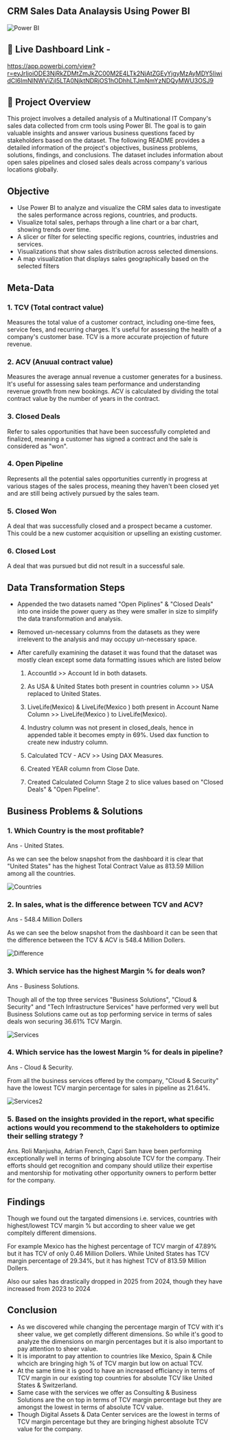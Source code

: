 ## CRM Sales Data Analaysis Using Power BI

![Power BI](https://github.com/DhananjayPimple/crm-sales-analysis/blob/main/Dashboard.png?raw=true)

## 🚀 Live Dashboard Link - 
https://app.powerbi.com/view?r=eyJrIjoiODE3NjRkZDMtZmJkZC00M2E4LTk2NjAtZGEyYjgyMzAyMDY5IiwidCI6ImNlNWViZjI5LTA0NjktNDRjOS1hODhhLTJmNmYzNDQyMWU3OSJ9

## 📖 Project Overview

This project involves a detailed analysis of a Multinational IT Company's sales data collected from crm tools using Power BI. The goal is to gain valuable insights and answer various business questions faced by stakeholders based on the dataset. The following README provides a detailed information of the project's objectives, business problems, solutions, findings, and conclusions. The dataset includes information about open sales pipelines and closed sales deals across company's various locations globally.

## Objective 

- Use Power BI to analyze and visualize the CRM sales data to investigate the sales performance across regions, countries, and products.
- Visualize total sales, perhaps through a line chart or a bar chart, showing trends over time.
- A slicer or filter for selecting specific regions, countries, industries and services.
- Visualizations that show sales distribution across selected dimensions.
- A map visualization that displays sales geographically based on the selected filters

## Meta-Data

### 1. TCV (Total contract value)

Measures the total value of a customer contract, including one-time fees, service fees, and recurring charges. It's useful for assessing the health of a company's customer base. TCV is a more accurate projection of future revenue.


### 2. ACV (Anuual contract value)

Measures the average annual revenue a customer generates for a business. It's useful for assessing sales team performance and understanding revenue growth from new bookings. ACV is calculated by dividing the total contract value by the number of years in the contract.

### 3. Closed Deals

Refer to sales opportunities that have been successfully completed and finalized, meaning a customer has signed a contract and the sale is considered as "won".

### 4. Open Pipeline

Represents all the potential sales opportunities currently in progress at various stages of the sales process, meaning they haven't been closed yet and are still being actively pursued by the sales team.

### 5. Closed Won

A deal that was successfully closed and a prospect became a customer. This could be a new customer acquisition or upselling an existing customer.

### 6. Closed Lost

A deal that was pursued but did not result in a successful sale.

## Data Transformation Steps 

- Appended the two datasets named "Open Piplines" & "Closed Deals" into one inside the power query as they were smaller in size to 
  simplify the data transformation and analysis.
- Removed un-necessary columns from the datasets as they were irrelevent to the analysis and may occupy un-necessary space.
- After carefully examining the dataset it was found that the dataset was mostly clean except some data formatting issues which are 
  listed below
  
  1. AccountId >> Account Id in both datasets.
  
  2. As USA & United States both present in countries column >> USA replaced to United States.
 
  3. LiveLife(Mexico) & LiveLife(Mexico ) both present in Account Name Column >> LiveLife(Mexico ) to LiveLife(Mexico).
 
  4. Industry column was not present in closed_deals, hence in appended table it becomes empty in 69%. Used dax function to create new 
     industry column.
     
  5. Calculated TCV - ACV >> Using DAX Measures.
  
  6. Created YEAR column from Close Date.
  
  7. Created Calculated Column Stage 2 to slice values based on "Closed Deals" & "Open Pipeline".



## Business Problems & Solutions

### 1. Which Country is the most profitable?

  Ans - United States.
  
  As we can see the below snapshot from the dashboard it is clear that "United States" has the highest Total Contract Value as 813.59 Million among all the countries.

  ![Countries](https://github.com/DhananjayPimple/crm-sales-analysis/blob/main/Business%20Ans%20Snapshots/countries.png?raw=true)
  
### 2. In sales, what is the difference between TCV and ACV?

  Ans - 548.4 Million Dollers

  As we can see the below snapshot from the dashboard it can be seen that the difference between the TCV & ACV is 548.4 Million Dollers.

  ![Difference](https://github.com/DhananjayPimple/crm-sales-analysis/blob/main/Business%20Ans%20Snapshots/Difference.png?raw=true)
  
### 3. Which service has the highest Margin % for deals won?

  Ans - Business Solutions.

  Though all of the top three services "Business Solutions", "Cloud & Security" and "Tech Infrastructure Services" have performed very well but Business Solutions came out as top 
  performing service in terms of sales deals won securing 36.61% TCV Margin.

  ![Services](https://github.com/DhananjayPimple/crm-sales-analysis/blob/main/Business%20Ans%20Snapshots/Services.png?raw=true)

###	4. Which service has the lowest Margin % for deals in pipeline?

  Ans - Cloud & Security.

  From all the business services offered by the company, "Cloud & Security" have the lowest TCV margin percentage for sales in pipeline as 21.64%.

  ![Services2](https://github.com/DhananjayPimple/crm-sales-analysis/blob/main/Business%20Ans%20Snapshots/Services2.png?raw=true)
  
### 5. Based on the insights provided in the report, what specific actions would you recommend to the stakeholders to optimize their selling strategy ?

Ans. Roli Manjusha, Adrian French, Capri Sam have been performing exceptionally well in terms of bringing absolute TCV for the company. Their efforts should get recognition and company should utilize their expertise and mentorship for motivating other opportunity owners to perform better for the company. 

## Findings 

Though we found out the targated dimensions i.e. services, countries with highest/lowest TCV margin % but according to sheer value we get compltely different dimensions. 

For example Mexico has the highest percentage of TCV margin of 47.89% but it has TCV of only 0.46 Million Dollers. While United States has TCV margin percentage of 29.34%, but it has highest TCV of 813.59 Million Dollers.

Also our sales has drastically dropped in 2025 from 2024, though they have increased from 2023 to 2024

## Conclusion 

- As we discovered while changing the percentage margin of TCV with it's sheer value, we get completly different dimensions. So while it's good to analyze the dimensions on margin percentages but it is also important to pay attention to sheer value.
- It is imporatnt to pay attention to countries like Mexico, Spain & Chile whcich are bringing high % of TCV margin but low on actual TCV.
- At the same time it is good to have an increased efficiancy in terms of TCV margin in our existing top countries for absolute TCV like United States & Switzerland.
- Same case with the services we offer as Consulting & Business Solutions are the on top in terms of TCV margin percentage but they are amongst the lowest in terms of absolute TCV value.
- Though Digital Assets & Data Center services are the lowest in terms of TCV margin percentage but they are bringing highest absolute TCV value for the company.











